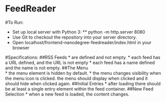 FeedReader
==========

#To Run:
* Set up local server with Python 3:
** python -m http.server 8080
* Use Git to checkout the repository into your server directory.
* Open localhost/frontend-nanodegree-feedreader/index.html in your browser

#Specifications:
##RSS Feeds
	* are defined and not empty. 
	* each feed has a URL defined, and the URL is not empty
    * each feed has a name defined and the name is not empty.
##The Menu   
	* the menu element is hidden by default. 
	* the menu changes visibility when the menu icon is clicked. the menu should display when clicked and  it should hide when clicked again.
##Initial Entries
	* after loading there should be at least a single entry element within the feed container.
##New Feed Selection
	* when a new feed is loaded, the content changes.
         